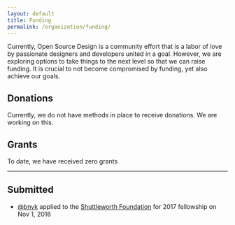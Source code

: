 ```yaml
---
layout: default
title: Funding
permalink: /organization/funding/
---
```


Currently, Open Source Design is a community effort that is a labor of love by
passionate designers and developers united in a goal. However, we are exploring
options to take things to the next level so that we can raise funding. It is
crucial to not become compromised by funding, yet also achieve our goals.

## Donations

Currently, we do not have methods in place to receive donations. We are working
on this.

## Grants

To date, we have received zero grants

---

## Submitted 

- [@bnvk][1] applied to the [Shuttleworth Foundation][2] for 2017 fellowship on Nov 1, 2016

[1]: https://brennannovak.com "Brennan Novak"
[2]: https://shutleworthfoundation.com "Shuttleworth Foundation"
